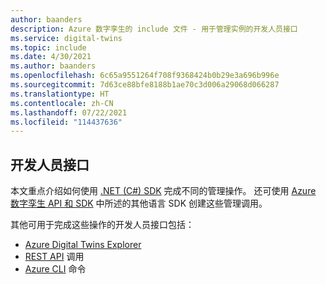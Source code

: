 ```yaml
---
author: baanders
description: Azure 数字孪生的 include 文件 - 用于管理实例的开发人员接口
ms.service: digital-twins
ms.topic: include
ms.date: 4/30/2021
ms.author: baanders
ms.openlocfilehash: 6c65a9551264f708f9368424b0b29e3a696b996e
ms.sourcegitcommit: 7d63ce88bfe8188b1ae70c3d006a29068d066287
ms.translationtype: HT
ms.contentlocale: zh-CN
ms.lasthandoff: 07/22/2021
ms.locfileid: "114437636"
---
```

## <a name="developer-interfaces"></a>开发人员接口

本文重点介绍如何使用 [.NET (C#) SDK](/dotnet/api/overview/azure/digitaltwins/management?view=azure-dotnet&preserve-view=true) 完成不同的管理操作。 还可使用 [Azure 数字孪生 API 和 SDK](../articles/digital-twins/concepts-apis-sdks.md) 中所述的其他语言 SDK 创建这些管理调用。

其他可用于完成这些操作的开发人员接口包括：
* [Azure Digital Twins Explorer](../articles/digital-twins/concepts-azure-digital-twins-explorer.md)
* [REST API](/rest/api/azure-digitaltwins/) 调用
* [Azure CLI](/cli/azure/dt?view=azure-cli-latest&preserve-view=true) 命令


